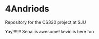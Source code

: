 4Andriods
=========

Repository for the CS330 project at SJU

Yay!!!!!!! Senai is awesome!
kevin is here too